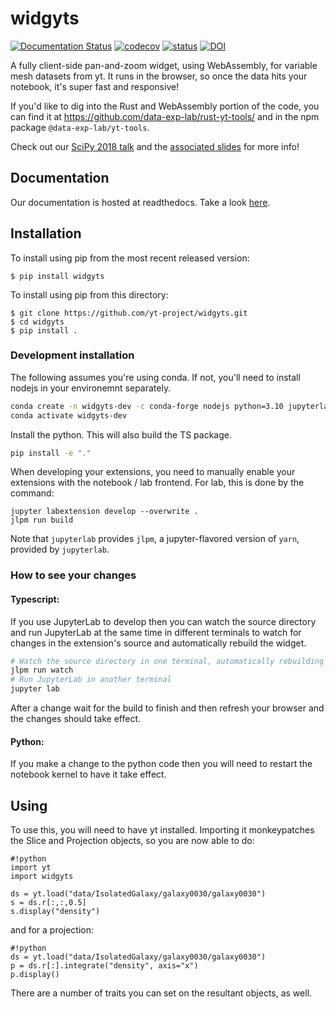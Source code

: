 # widgyts

[![Documentation
Status](https://readthedocs.org/projects/widgyts/badge/?version=latest)](https://widgyts.readthedocs.io/en/latest/?badge=latest)
[![codecov](https://codecov.io/gh/yt-project/widgyts/branch/master/graph/badge.svg)](https://codecov.io/gh/yt-project/widgyts)
[![status](https://joss.theoj.org/papers/f86e07ce58fe8bb24d928943663d2751/status.svg)](https://joss.theoj.org/papers/f86e07ce58fe8bb24d928943663d2751)
[![DOI](https://zenodo.org/badge/124116100.svg)](https://zenodo.org/badge/latestdoi/124116100)


A fully client-side pan-and-zoom widget, using WebAssembly, for variable mesh
datasets from yt.  It runs in the browser, so once the data hits your notebook,
it's super fast and responsive!

If you'd like to dig into the Rust and WebAssembly portion of the code, you can
find it at https://github.com/data-exp-lab/rust-yt-tools/ and in the npm
package `@data-exp-lab/yt-tools`.

Check out our [SciPy 2018 talk](https://www.youtube.com/watch?v=5dl_m_6T2bU)
and the [associated slides](https://munkm.github.io/2018-07-13-scipy/) for more info!

## Documentation

Our documentation is hosted at readthedocs. Take a look
[here](https://widgyts.readthedocs.io/en/latest/).

## Installation

To install using pip from the most recent released version:

    $ pip install widgyts

To install using pip from this directory:

    $ git clone https://github.com/yt-project/widgyts.git
    $ cd widgyts
    $ pip install .

### Development installation

The following assumes you're using conda. If not, you'll need to install nodejs 
in your environemnt separately.

```bash
conda create -n widgyts-dev -c conda-forge nodejs python=3.10 jupyterlab=3
conda activate widgyts-dev
```

Install the python. This will also build the TS package.
```bash
pip install -e "."
```

When developing your extensions, you need to manually enable your extensions with the
notebook / lab frontend. For lab, this is done by the command:

```
jupyter labextension develop --overwrite .
jlpm run build
```

Note that `jupyterlab` provides `jlpm`, a jupyter-flavored version of `yarn`, 
provided by `jupyterlab`.

### How to see your changes
#### Typescript:
If you use JupyterLab to develop then you can watch the source directory and run JupyterLab at the same time in different
terminals to watch for changes in the extension's source and automatically rebuild the widget.

```bash
# Watch the source directory in one terminal, automatically rebuilding when needed
jlpm run watch
# Run JupyterLab in another terminal
jupyter lab
```

After a change wait for the build to finish and then refresh your browser and the changes should take effect.

#### Python:
If you make a change to the python code then you will need to restart the notebook kernel to have it take effect.

## Using


To use this, you will need to have yt installed.  Importing it monkeypatches
the Slice and Projection objects, so you are now able to do:

```
#!python
import yt
import widgyts

ds = yt.load("data/IsolatedGalaxy/galaxy0030/galaxy0030")
s = ds.r[:,:,0.5]
s.display("density")
```

and for a projection:

```
#!python
ds = yt.load("data/IsolatedGalaxy/galaxy0030/galaxy0030")
p = ds.r[:].integrate("density", axis="x")
p.display()
```

There are a number of traits you can set on the resultant objects, as well.
